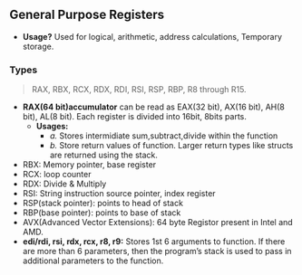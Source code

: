 ## General Purpose Registers
- **Usage?** Used for logical, arithmetic, address calculations, Temporary storage.

### Types
> RAX, RBX, RCX, RDX, RDI, RSI, RSP, RBP, R8 through R15. 

- **RAX(64 bit)accumulator** can be read as EAX(32 bit), AX(16 bit), AH(8 bit), AL(8 bit). Each register is divided into 16bit, 8bits parts.
  - **Usages:**
    - *a.* Stores intermidiate sum,subtract,divide within the function
    - *b.* Store return values of function. Larger return types like structs are returned using the stack.
- RBX: Memory pointer, base register
- RCX: loop counter
- RDX: Divide & Multiply
- RSI: String instruction source pointer, index register
- RSP(stack pointer): points to head of stack
- RBP(base pointer): points to base of stack
- AVX(Advanced Vector Extensions): 64 byte Registor present in Intel and AMD.
- **edi/rdi, rsi, rdx, rcx, r8, r9:** Stores 1st 6 arguments to function. If there are more than 6 parameters, then the program’s stack is used to pass in additional parameters to the function.
